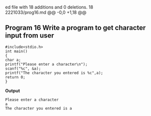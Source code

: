 ed file with 18 additions and 0 deletions.
 18  
2221033/prog16.md
@@ -0,0 +1,18 @@
## Program 16 Write a program to get character input from user
```
#include<stdio.h>
int main()
{
char a;
printf("Please enter a character\n");
scanf("%c", &a);
printf("The character you entered is %c",a);
return 0;
}
```
**Output**
```
Please enter a character
a
The character you entered is a
```
